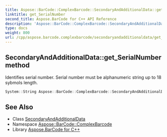 ```yaml
---
title: Aspose::BarCode::ComplexBarcode::SecondaryAndAdditionalData::get_SerialNumber method
linktitle: get_SerialNumber
second_title: Aspose.BarCode for C++ API Reference
description: 'Aspose::BarCode::ComplexBarcode::SecondaryAndAdditionalData::get_SerialNumber method. Identifies serial number. Serial number must be alphanumeric string up to 18 sybmols length in C++.'
type: docs
weight: 800
url: /cpp/aspose.barcode.complexbarcode/secondaryandadditionaldata/get_serialnumber/
---
```

## SecondaryAndAdditionalData::get_SerialNumber method


Identifies serial number. Serial number must be alphanumeric string up to 18 sybmols length.

```cpp
System::String Aspose::BarCode::ComplexBarcode::SecondaryAndAdditionalData::get_SerialNumber()
```

## See Also

* Class [SecondaryAndAdditionalData](../)
* Namespace [Aspose::BarCode::ComplexBarcode](../../)
* Library [Aspose.BarCode for C++](../../../)
